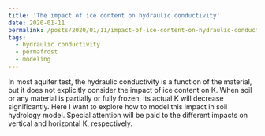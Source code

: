 ```yaml
---
title: 'The impact of ice content on hydraulic conductivity'
date: 2020-01-11
permalink: /posts/2020/01/11/impact-of-ice-content-on-hydraulic-conductivity/
tags:
  - hydraulic conductivity
  - permafrost
  - modeling
---
```

In most aquifer test, the hydraulic conductivity is a function of the material, but it does not explicitly consider the impact of ice content on K.
When soil or any material is partially or fully frozen, its actual K will decrease significantly. Here I want to explore how to model this impact in soil hydrology model. Special attention will be paid to the different impacts on vertical and horizontal K, respectively.
